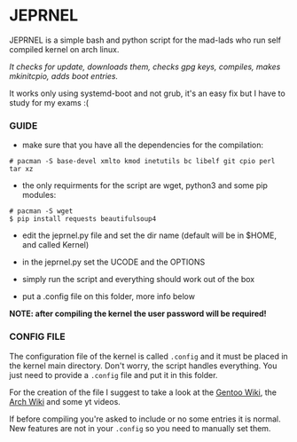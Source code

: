 # JEPRNEL

JEPRNEL is a simple bash and python script for the mad-lads who run self compiled kernel on arch linux.  

*It checks for update, downloads them, checks gpg keys, compiles, makes mkinitcpio, adds boot entries.* 

It works only using systemd-boot and not grub, it's an easy fix but I have to study for my exams :(

### GUIDE

- make sure that you have all the dependencies for the compilation:

```# pacman -S base-devel xmlto kmod inetutils bc libelf git cpio perl tar xz```

- the only requirments for the script are wget, python3 and some pip modules:

```# pacman -S wget```  
```$ pip install requests beautifulsoup4```

- edit the jeprnel.py file and set the dir name (default will be in $HOME, and called Kernel)

- in the jeprnel.py set the UCODE and the OPTIONS

- simply run the script and everything should work out of the box

- put a .config file on this folder, more info below

**NOTE: after compiling the kernel the user password will be required!**

### CONFIG FILE

The configuration file of the kernel is called ```.config``` and it must be placed in the kernel main directory. Don't worry, the script handles everything. You just need to provide a ```.config``` file and put it in this folder. 

For the creation of the file I suggest to take a look at the [Gentoo Wiki](https://wiki.gentoo.org/wiki/Kernel/Configuration), the [Arch Wiki](https://wiki.archlinux.org/title/Kernel/Traditional_compilation) and some yt videos.

If before compiling you're asked to include or no some entries it is normal. New features are not in your ```.config``` so you need to manually set them. 
